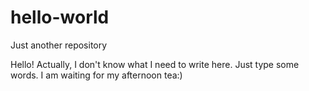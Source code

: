 # hello-world
Just another repository

Hello! Actually, I don't know what I need to write here. Just type some words.
I am waiting for my afternoon tea:)
